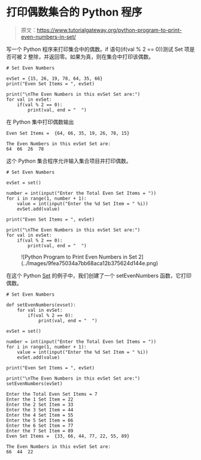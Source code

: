 # 打印偶数集合的 Python 程序

> 原文：<https://www.tutorialgateway.org/python-program-to-print-even-numbers-in-set/>

写一个 Python 程序来打印集合中的偶数。if 语句(if(val % 2 == 0))测试 Set 项是否可被 2 整除，并返回零。如果为真，则在集合中打印该偶数。

```
# Set Even Numbers

evSet = {15, 26, 19, 78, 64, 35, 66}
print("Even Set Items = ", evSet)

print("\nThe Even Numbers in this evSet Set are:")
for val in evSet:
    if(val % 2 == 0):
        print(val, end = "  ")
```

在 Python 集中打印偶数输出

```
Even Set Items =  {64, 66, 35, 19, 26, 78, 15}

The Even Numbers in this evSet Set are:
64  66  26  78 
```

这个 Python 集合程序允许输入集合项目并打印偶数。

```
# Set Even Numbers

evSet = set()

number = int(input("Enter the Total Even Set Items = "))
for i in range(1, number + 1):
    value = int(input("Enter the %d Set Item = " %i))
    evSet.add(value)

print("Even Set Items = ", evSet)

print("\nThe Even Numbers in this evSet Set are:")
for val in evSet:
    if(val % 2 == 0):
        print(val, end = "  ")
```

<figure class="wp-block-image size-large">![Python Program to Print Even Numbers in Set 2](../Images/9fea75034a7bb68aca12b375624d144e.png)</figure>

在这个 Python [Set](https://www.tutorialgateway.org/python-set/) 的例子中，我们创建了一个 setEvenNumbers 函数，它打印偶数。

```
# Set Even Numbers

def setEvenNumbers(evset):
    for val in evSet:
        if(val % 2 == 0):
            print(val, end = "  ")

evSet = set()

number = int(input("Enter the Total Even Set Items = "))
for i in range(1, number + 1):
    value = int(input("Enter the %d Set Item = " %i))
    evSet.add(value)

print("Even Set Items = ", evSet)

print("\nThe Even Numbers in this evSet Set are:")
setEvenNumbers(evSet)
```

```
Enter the Total Even Set Items = 7
Enter the 1 Set Item = 22
Enter the 2 Set Item = 33
Enter the 3 Set Item = 44
Enter the 4 Set Item = 55
Enter the 5 Set Item = 66
Enter the 6 Set Item = 77
Enter the 7 Set Item = 89
Even Set Items =  {33, 66, 44, 77, 22, 55, 89}

The Even Numbers in this evSet Set are:
66  44  22 
```
